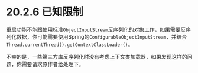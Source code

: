 # 20.2.6 已知限制

重启功能不能跟使用标准`ObjectInputStream`反序列化的对象工作，如果需要反序列化数据，你可能需要使用Spring的`ConfigurableObjectInputStream`，并结合`Thread.currentThread().getContextClassLoader()`。

不幸的是，一些第三方库反序列化时没有考虑上下文类加载器，如果发现这样的问题，你需要请求原作者给处理下。

